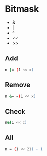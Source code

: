 # Bitmask

- &
- |
- ^
- &lt;&lt;
- &gt;&gt;

## Add
```bash
n |= (1 << x)
```

## Remove
```bash
n &= ~(1 << x)
```

## Check
```bash
n&(1 << x)
```

## All
```bash
n = (1 << 21) - 1
```